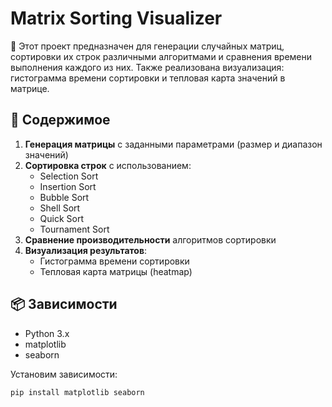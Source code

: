 # Matrix Sorting Visualizer

🔢 Этот проект предназначен для генерации случайных матриц, сортировки их строк различными алгоритмами и сравнения времени выполнения каждого из них. Также реализована визуализация: гистограмма времени сортировки и тепловая карта значений в матрице.

## 🧪 Содержимое

1. **Генерация матрицы** с заданными параметрами (размер и диапазон значений)
2. **Сортировка строк** с использованием:
   - Selection Sort
   - Insertion Sort
   - Bubble Sort
   - Shell Sort
   - Quick Sort
   - Tournament Sort
3. **Сравнение производительности** алгоритмов сортировки
4. **Визуализация результатов**:
   - Гистограмма времени сортировки
   - Тепловая карта матрицы (heatmap)

## 📦 Зависимости

- Python 3.x
- matplotlib
- seaborn

Установим зависимости:
```bash
pip install matplotlib seaborn
